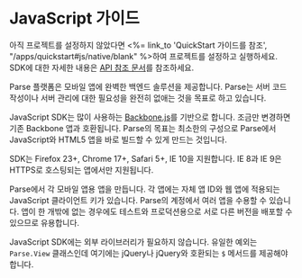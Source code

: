 # JavaScript 가이드

아직 프로젝트를 설정하지 않았다면 <%= link_to 'QuickStart 가이드를 참조', "/apps/quickstart#js/native/blank" %>하여 프로젝트를 설정하고 실행하세요. SDK에 대한 자세한 내용은 [API 참조 문서](/docs/js)를 참조하세요.

Parse 플랫폼은 모바일 앱에 완벽한 백엔드 솔루션을 제공합니다. Parse는 서버 코드 작성이나 서버 관리에 대한 필요성을 완전히 없애는 것을 목표로 하고 있습니다.

JavaScript SDK는 많이 사용하는 [Backbone.js](http://documentcloud.github.com/backbone/)를 기반으로 합니다. 조금만 변경하면 기존 Backbone 앱과 호환됩니다. Parse의 목표는 최소한의 구성으로 Parse에서 JavaScript와 HTML5 앱을 바로 빌드할 수 있게 만드는 것입니다.

SDK는 Firefox 23+, Chrome 17+, Safari 5+, IE 10을 지원합니다. IE 8과 IE 9은 HTTPS로 호스팅되는 앱에서만 지원됩니다.

Parse에서 각 모바일 앱용 앱을 만듭니다. 각 앱에는 자체 앱 ID와 웹 앱에 적용되는 JavaScript 클라이언트 키가 있습니다. Parse의 계정에서 여러 앱을 수용할 수 있습니다. 앱이 한 개밖에 없는 경우에도 테스트와 프로덕션용으로 서로 다른 버전을 배포할 수 있으므로 유용합니다.

JavaScript SDK에는 외부 라이브러리가 필요하지 않습니다. 유일한 예외는 `Parse.View` 클래스인데 여기에는 jQuery나 jQuery와 호환되는 `$` 메서드를 제공해야 합니다.
